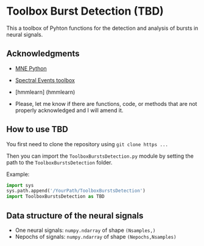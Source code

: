 # Toolbox Burst Detection (TBD)

This a toolbox of Pyhton functions for the detection and analysis of bursts in neural signals.

## Acknowledgments

- [MNE Python](https://mne.tools/stable/index.html)

- [Spectral Events toolbox](https://github.com/jonescompneurolab/SpectralEvents)

- [hmmlearn] (hmmlearn)

- Please, let me know if there are functions, code, or methods that are not properly acknowledged and I will amend it.



## How to use TBD

You first need to clone the repository using `git clone https ...`

Then you can import the `ToolboxBurstsDetection.py` module by setting the path to the `ToolboxBurstsDetection` folder.

Example:

```python
import sys
sys.path.append('/YourPath/ToolboxBurstsDetection')
import ToolboxBurstsDetection as TBD
```



## Data structure of the neural signals

- One neural signals: `numpy.ndarray` of shape `(Nsamples,)`
- Nepochs of signals: `numpy.ndarray` of shape `(Nepochs,Nsamples)`